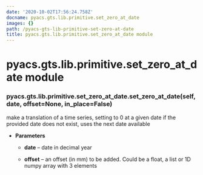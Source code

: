 ```yaml
---
date: '2020-10-02T17:56:24.758Z'
docname: pyacs.gts.lib.primitive.set_zero_at_date
images: {}
path: /pyacs-gts-lib-primitive-set-zero-at-date
title: pyacs.gts.lib.primitive.set_zero_at_date module
---
```


# pyacs.gts.lib.primitive.set_zero_at_date module


### pyacs.gts.lib.primitive.set_zero_at_date.set_zero_at_date(self, date, offset=None, in_place=False)
make a translation of a time series, setting to 0 at a given date
if the provided date does not exist, uses the next date available


* **Parameters**

    
    * **date** – date in decimal year


    * **offset** – an offset (in mm) to be added. Could be a float, a list or 1D numpy array with 3 elements
